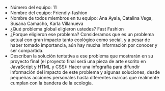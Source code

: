- Número del equipo: 11
- Nombre del equipo: Friendly-fashion
- Nombre de todos miembros en tu equipo: Ana Ayala, Catalina Vega, Susana Camacho, Karla Villanueva
- ¿Qué problema global eligieron ustedes? Fast Fashion
- ¿Porque eligieron ese problema? Consideramos que es un problema actual con gran impacto tanto ecológico como social, y a pesar de haber tomado importancia, aún hay mucha información por conocer y ser compartida. 
- Describan la solución tentativa a ese problema que mostrarán en su proyecto final (el proyecto final será una pieza de arte escrito en JavaScript y HTML y CSS): Hacer una infografía para difundir información del impacto de este problema y algunas soluciones, desde pequeñas acciones personales hasta diferentes marcas que realmente cumplan con la bandera de la ecología.
